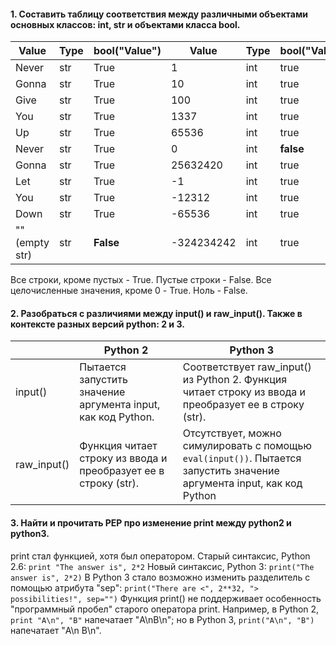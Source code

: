 #### 1. Составить таблицу соответствия между различными объектами основных классов: int, str и объектами класса bool.
| Value | Type |bool("Value") | Value | Type |bool("Value") |
| ------ | ------ | ------| ------| ------| ------| 
| Never | str |True| 1 |int| true|
| Gonna | str |True| 10 | int | true|
| Give  | str |True| 100 | int | true|
| You | str |True| 1337 | int | true|
| Up | str |True|65536| int | true|
| Never | str|True|0| int | **false**|
| Gonna | str |True|25632420| int | true|
| Let | str |True|-1| int | true|
| You | str |True|-12312| int | true|
| Down | str |True|-65536| int | true|
| "" (empty str) | str |**False**|-324234242| int | true|

Все строки, кроме пустых - True.
Пустые строки - False.
Все целочисленные значения, кроме 0 - True.
Ноль - False.
#### 2. Разобраться с различиями между input() и raw_input(). Также в контексте разных версий python: 2 и 3.
|  | Python 2 |Python 3| 
| ------ | ------ | ------| 
| input() | Пытается запустить значение аргумента input, как код Python. |Соответствует raw_input() из Python 2. Функция читает строку из ввода и преобразует ее в строку (str).| 
| raw_input() | Функция читает строку из ввода и преобразует ее в строку (str). | Отсутствует, можно симулировать с помощью ```eval(input())```. Пытается запустить значение аргумента input, как код Python| 
#### 3. Найти и прочитать PEP про изменение print между python2 и python3.
print стал функцией, хотя был оператором.
Старый синтаксис, Python 2.6: ```print "The answer is", 2*2```
Новый синтаксис, Python 3: ```print("The answer is", 2*2)```
В Python 3 стало возможно изменить разделитель с помощью атрибута "sep": ```print("There are <", 2**32, "> possibilities!", sep="")``` 
Функция print() не поддерживает особенность "программный пробел" старого оператора print. Например, в Python 2, ```print "A\n", "B"``` напечатает "A\nB\n"; но в Python 3, ```print("A\n", "B")``` напечатает "A\n B\n".
